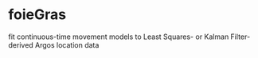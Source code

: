 # foieGras
fit continuous-time movement models to Least Squares- or Kalman Filter-derived Argos location data
